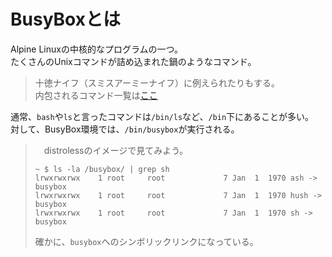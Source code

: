 # BusyBoxとは

Alpine Linuxの中核的なプログラムの一つ。  
たくさんのUnixコマンドが詰め込まれた鍋のようなコマンド。  

> 十徳ナイフ（スミスアーミーナイフ）に例えられたりもする。  
> 内包されるコマンド一覧は[ここ](https://boxmatrix.info/wiki/BusyBox-Commands)

通常、`bash`や`ls`と言ったコマンドは`/bin/ls`など、`/bin`下にあることが多い。  
対して、BusyBox環境では、`/bin/busybox`が実行される。

>　distrolessのイメージで見てみよう。
>
> ```terminal
> ~ $ ls -la /busybox/ | grep sh
> lrwxrwxrwx    1 root     root             7 Jan  1  1970 ash -> busybox
> lrwxrwxrwx    1 root     root             7 Jan  1  1970 hush -> busybox
> lrwxrwxrwx    1 root     root             7 Jan  1  1970 sh -> busybox
> ```
>
> 確かに、`busybox`へのシンボリックリンクになっている。
